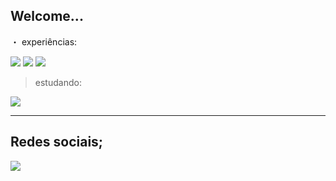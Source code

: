 ##                                                 Welcome...

・ experiências:

 <img src="https://img.shields.io/badge/HTML-239120?style=for-the-badge&logo=html5&logoColor=white">
 <img src="https://img.shields.io/badge/Python-14354C?style=for-the-badge&logo=python&logoColor=white">
  <img src="https://img.shields.io/badge/MySQL-00000F?style=for-the-badge&logo=mysql&logoColor=white">


> estudando: 

 <img src="https://img.shields.io/badge/PHP-777BB4?style=for-the-badge&logo=php&logoColor=white">

-----------------------------------------------------------------------------------------------------------------
## Redes sociais;



<a href="https://discord.gg/CW7fmveQ4W"> <img src="https://img.shields.io/badge/Discord-7289DA?style=for-the-badge&logo=discord&logoColor=white"></a>
